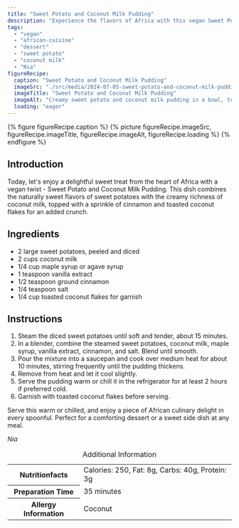 ```yaml
---
title: "Sweet Potato and Coconut Milk Pudding"
description: "Experience the flavors of Africa with this vegan Sweet Potato and Coconut Milk Pudding. A perfect blend of sweetness and spice, ideal for any meal."
tags:
  - "vegan"
  - "african-cuisine"
  - "dessert"
  - "sweet potato"
  - "coconut milk"
  - "Nia"
figureRecipe: 
  caption: "Sweet Potato and Coconut Milk Pudding"
  imageSrc: "./src/media/2024-07-05-sweet-potato-and-coconut-milk-pudding-8263.png"
  imageTitle: "Sweet Potato and Coconut Milk Pudding"
  imageAlt: "Creamy sweet potato and coconut milk pudding in a bowl, topped with toasted coconut flakes and cinnamon, on a neutral, minimalistic table."
  loading: "eager"
---
```


{% figure figureRecipe.caption %}
{% picture figureRecipe.imageSrc, figureRecipe.imageTitle, figureRecipe.imageAlt, figureRecipe.loading %}
{% endfigure %}

## Introduction

Today, let's enjoy a delightful sweet treat from the heart of Africa with a vegan twist - Sweet Potato and Coconut Milk Pudding. This dish combines the naturally sweet flavors of sweet potatoes with the creamy richness of coconut milk, topped with a sprinkle of cinnamon and toasted coconut flakes for an added crunch.

## Ingredients

- 2 large sweet potatoes, peeled and diced
- 2 cups coconut milk
- 1/4 cup maple syrup or agave syrup
- 1 teaspoon vanilla extract
- 1/2 teaspoon ground cinnamon
- 1/4 teaspoon salt
- 1/4 cup toasted coconut flakes for garnish

## Instructions

1. Steam the diced sweet potatoes until soft and tender, about 15 minutes.
2. In a blender, combine the steamed sweet potatoes, coconut milk, maple syrup, vanilla extract, cinnamon, and salt. Blend until smooth.
3. Pour the mixture into a saucepan and cook over medium heat for about 10 minutes, stirring frequently until the pudding thickens.
4. Remove from heat and let it cool slightly.
5. Serve the pudding warm or chill it in the refrigerator for at least 2 hours if preferred cold.
6. Garnish with toasted coconut flakes before serving.

Serve this warm or chilled, and enjoy a piece of African culinary delight in every spoonful. Perfect for a comforting dessert or a sweet side dish at any meal.

*Nia*

<table><caption class='sr-only'>Additional Information</caption><tr><th>Nutritionfacts</th><td>Calories: 250, Fat: 8g, Carbs: 40g, Protein: 3g&nbsp;</td></tr><tr><th>Preparation Time</th><td>35 minutes&nbsp;</td></tr><tr><th>Allergy Information</th><td>Coconut&nbsp;</td></tr></table>

